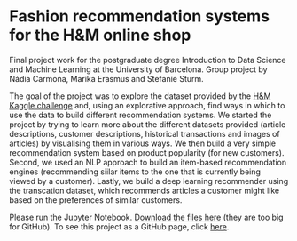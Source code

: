 # Fashion recommendation systems for the H&M online shop
Final project work for the postgraduate degree Introduction to Data Science and Machine Learning at the University of Barcelona. Group project by Nádia Carmona, Marika Erasmus and Stefanie Sturm. 

The goal of the project was to explore the dataset provided by the [H&M Kaggle challenge](https://www.kaggle.com/competitions/h-and-m-personalized-fashion-recommendations) and, using an explorative approach, find ways in which to use the data to build different recommendation systems. We started the project by trying to learn more about the different datasets provided (article descriptions, customer descriptions, historical transactions and images of articles) by visualising them in various ways. We then build a very simple recommendation system based on product popularity (for new customers). Second, we used an NLP approach to build an item-based recommendation engines (recommending siilar items to the one that is currently being viewed by a customer). Lastly, we build a deep learning recommender using the transcation dataset, which recommends articles a customer might like based on the preferences of similar customers. 

Please run the Jupyter Notebook. [Download the files here](https://www.kaggle.com/datasets/odins0n/handm-dataset-128x128) (they are too big for GitHub). To see this project as a GitHub page, click [here](stefaniesturm.github.io/gh-pages/capstone_project/). 
